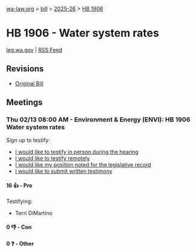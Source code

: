 [wa-law.org](/) > [bill](/bill/) > [2025-26](/bill/2025-26/) > [HB 1906](/bill/2025-26/hb/1906/)

# HB 1906 - Water system rates
[leg.wa.gov](https://app.leg.wa.gov/billsummary?BillNumber=1906&Year=2025&Initiative=false) | [RSS Feed](./rss.xml)

## Revisions
* [Original Bill](1/)

## Meetings
### Thu 02/13 08:00 AM - Environment & Energy (ENVI): HB 1906 Water system rates
Sign up to testify:
* [I would like to testify in person during the hearing](https://app.leg.wa.gov/csi/Testifier/Add?chamber=House&mId=32757&aId=163897&caId=25797&tId=1)
* [I would like to testify remotely](https://app.leg.wa.gov/csi/Testifier/Add?chamber=House&mId=32757&aId=163897&caId=25797&tId=2)
* [I would like my position noted for the legislative record](https://app.leg.wa.gov/csi/Testifier/Add?chamber=House&mId=32757&aId=163897&caId=25797&tId=3)
* [I would like to submit written testimony](https://app.leg.wa.gov/csi/Testifier/Add?chamber=House&mId=32757&aId=163897&caId=25797&tId=4)

#### 16 👍 - Pro
Testifying:
* Terri DiMartino

#### 0 👎 - Con

#### 0 ❓ - Other

